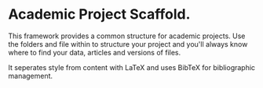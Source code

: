 Academic Project Scaffold.
============================

This framework provides a common structure for academic projects. 
Use the folders and file within to structure your project and you'll always know where to find your data, articles and versions of files. 

It seperates style from content with LaTeX and uses BibTeX for bibliographic management.

